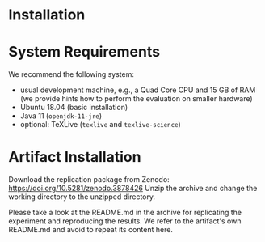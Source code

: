 # Installation

# System Requirements

We recommend the following system:
- usual development machine, e.g., a Quad Core CPU and 15 GB of RAM
  (we provide hints how to perform the evaluation on smaller hardware)
- Ubuntu 18.04 (basic installation)
- Java 11 (`openjdk-11-jre`)
- optional: TeXLive (`texlive` and `texlive-science`)


# Artifact Installation

Download the replication package from Zenodo: https://doi.org/10.5281/zenodo.3878426
Unzip the archive and change the working directory to the unzipped directory.

Please take a look at the README.md in the archive for replicating the experiment and reproducing the results.
We refer to the artifact's own README.md and avoid to repeat its content here.
